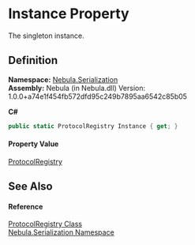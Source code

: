 # Instance Property


The singleton instance.



## Definition
**Namespace:** <a href="N_Nebula_Serialization">Nebula.Serialization</a>  
**Assembly:** Nebula (in Nebula.dll) Version: 1.0.0+a74e1f454fb572dfd95c249b7895aa6542c85b05

**C#**
``` C#
public static ProtocolRegistry Instance { get; }
```



#### Property Value
<a href="T_Nebula_Serialization_ProtocolRegistry">ProtocolRegistry</a>

## See Also


#### Reference
<a href="T_Nebula_Serialization_ProtocolRegistry">ProtocolRegistry Class</a>  
<a href="N_Nebula_Serialization">Nebula.Serialization Namespace</a>  
